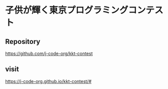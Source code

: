 # 子供が輝く東京プログラミングコンテスト

## Repository
https://github.com/j-code-org/kkt-contest

## visit
https://j-code-org.github.io/kkt-contest/#
